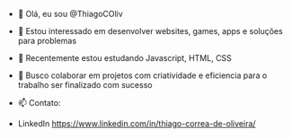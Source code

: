 - 👋 Olá, eu sou @ThiagoCOliv
- 👀 Estou interessado em desenvolver websites, games, apps e soluções para problemas
- 🌱 Recentemente estou estudando Javascript, HTML, CSS
- 💞️ Busco colaborar em projetos com criatividade e eficiencia para o trabalho ser finalizado com sucesso

- 📫 Contato: 
- LinkedIn https://www.linkedin.com/in/thiago-correa-de-oliveira/

<!---
ThiagoCOliv/ThiagoCOliv is a ✨ special ✨ repository because its `README.md` (this file) appears on your GitHub profile.
You can click the Preview link to take a look at your changes.
--->
